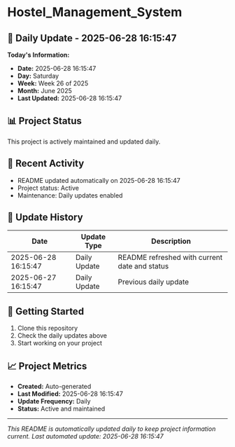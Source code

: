 # Hostel_Management_System

## 📅 Daily Update - 2025-06-28 16:15:47

**Today's Information:**
- **Date:** 2025-06-28 16:15:47
- **Day:** Saturday
- **Week:** Week 26 of 2025
- **Month:** June 2025
- **Last Updated:** 2025-06-28 16:15:47

## 📊 Project Status

This project is actively maintained and updated daily.

## 🚀 Recent Activity

- README updated automatically on 2025-06-28 16:15:47
- Project status: Active
- Maintenance: Daily updates enabled

## 📝 Update History

| Date | Update Type | Description |
|------|-------------|-------------|
| 2025-06-28 16:15:47 | Daily Update | README refreshed with current date and status |
| 2025-06-27 16:15:47 | Daily Update | Previous daily update |

## 🔧 Getting Started

1. Clone this repository
2. Check the daily updates above
3. Start working on your project

## 📈 Project Metrics

- **Created:** Auto-generated
- **Last Modified:** 2025-06-28 16:15:47
- **Update Frequency:** Daily
- **Status:** Active and maintained

---

*This README is automatically updated daily to keep project information current.*
*Last automated update: 2025-06-28 16:15:47*
